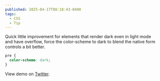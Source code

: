 ```yaml
---
published: 2025-04-17T08:18:43-0400
tags:
  - CSS
  - Tip
---
```


Quick little improvement for elements that render dark even in light mode and have overflow, force the color-scheme to dark to blend the native form controls a bit better.

```css
pre {
  color-scheme: dark;
}
```

View demo on [Twitter](https://x.com/hybrid_alex/status/1823406174034649137/video/1).
